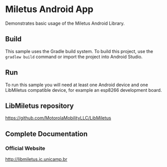 # Miletus Android App
Demonstrates basic usage of the Miletus Android Library.

## Build
This sample uses the Gradle build system. To build this project, use the `gradlew build` command or import the project into Android Studio.

## Run
To run this sample you will need at least one Android device and one LibMiletus compatible device, for example an esp8266 development board.

## LibMiletus repository
https://github.com/MotorolaMobilityLLC/LibMiletus

## Complete Documentation

### Official Website
http://libmiletus.ic.unicamp.br

